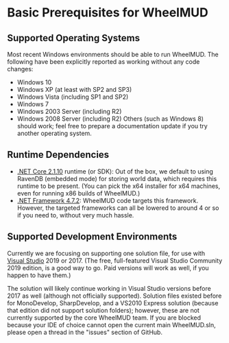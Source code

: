 # Basic Prerequisites for WheelMUD

## Supported Operating Systems
Most recent Windows environments should be able to run WheelMUD. The following have been explicitly reported as working without any code changes:
* Windows 10
* Windows XP (at least with SP2 and SP3)
* Windows Vista (including SP1 and SP2)
* Windows 7
* Windows 2003 Server (including R2)
* Windows 2008 Server (including R2)
Others (such as Windows 8) should work; feel free to prepare a documentation update if you try another operating system.

## Runtime Dependencies
* [.NET Core 2.1.10](https://github.com/dotnet/core/blob/master/release-notes/2.1/2.1.10/2.1.10.md#downloads) runtime (or SDK):
Out of the box, we default to using RavenDB (embedded mode) for storing world data, which requires this runtime to be present. (You can pick the x64 installer for x64 machines, even for running x86 builds of WheelMUD.)
* [.NET Framework 4.7.2](https://support.microsoft.com/en-us/help/4054530/microsoft-net-framework-4-7-2-offline-installer-for-windows):
WheelMUD code targets this framework. However, the targeted frameworks can all be lowered to around 4 or so if you need to, without very much hassle.

## Supported Development Environments
Currently we are focusing on supporting one solution file, for use with [Visual Studio](https://visualstudio.microsoft.com/downloads/) 2019 or 2017.
(The free, full-featured Visual Studio Community 2019 edition, is a good way to go. Paid versions will work as well, if you happen to have them.)

The solution will likely continue working in Visual Studio versions before 2017 as well (although not officially supported).
Solution files existed before for MonoDevelop, SharpDevelop, and a VS2010 Express solution (because that edition did not support solution folders); however, these are not currently supported by the core WheelMUD team. If you are blocked because your IDE of choice cannot open the current main WheelMUD.sln, please open a thread in the "issues" section of GitHub.

